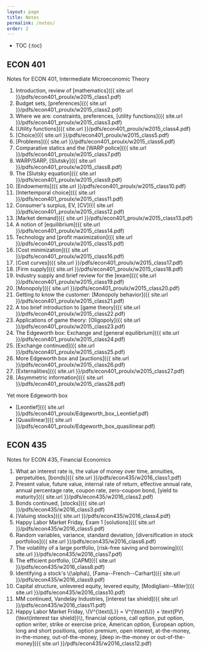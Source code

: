 ```yaml
---
layout: page
title: Notes
permalink: /notes/
order: 2
---
```

<!-- You can add formatting to the TOC -->
<!-- See: http://stackoverflow.com/questions/9602936/how-to-create-a-table-of-contents-to-jekyll-blog-post -->
* TOC
{:toc}

## ECON 401
Notes for ECON 401, Intermediate Microeconomic Theory

1. Introduction, review of [mathematics]({{ site.url }}/pdfs/econ401_proulx/w2015_class1.pdf)
2. Budget sets, [preferences]({{ site.url }}/pdfs/econ401_proulx/w2015_class2.pdf)
3. Where we are: constraints, preferences, [utility functions]({{ site.url }}/pdfs/econ401_proulx/w2015_class3.pdf)
4. [Utility functions]({{ site.url }}/pdfs/econ401_proulx/w2015_class4.pdf)
5. [Choice]({{ site.url }}/pdfs/econ401_proulx/w2015_class5.pdf)
6. [Problems]({{ site.url }}/pdfs/econ401_proulx/w2015_class6.pdf)
7. Comparative statics and the [WARP police]({{ site.url }}/pdfs/econ401_proulx/w2015_class7.pdf)
8. WARP/SARP, [Slutsky]({{ site.url }}/pdfs/econ401_proulx/w2015_class8.pdf)
9. The [Slutsky equation]({{ site.url }}/pdfs/econ401_proulx/w2015_class9.pdf)
10. [Endowments]({{ site.url }}/pdfs/econ401_proulx/w2015_class10.pdf)
11. [Intertemporal choice]({{ site.url }}/pdfs/econ401_proulx/w2015_class11.pdf)
12. Consumer's surplus, EV, [CV]({{ site.url }}/pdfs/econ401_proulx/w2015_class12.pdf)
13. [Market demand]({{ site.url }}/pdfs/econ401_proulx/w2015_class13.pdf)
14. A notion of [equilibrium]({{ site.url }}/pdfs/econ401_proulx/w2015_class14.pdf)
15. Technology and [profit maximization]({{ site.url }}/pdfs/econ401_proulx/w2015_class15.pdf)
16. [Cost minimization]({{ site.url }}/pdfs/econ401_proulx/w2015_class16.pdf)
17. [Cost curves]({{ site.url }}/pdfs/econ401_proulx/w2015_class17.pdf)
18. [Firm supply]({{ site.url }}/pdfs/econ401_proulx/w2015_class18.pdf)
19. Industry supply and brief review for the [exam]({{ site.url }}/pdfs/econ401_proulx/w2015_class19.pdf)
20. [Monopoly]({{ site.url }}/pdfs/econ401_proulx/w2015_class20.pdf)
21. Getting to know the customer: [Monopoly behavior]({{ site.url }}/pdfs/econ401_proulx/w2015_class21.pdf)
22. A too brief introduction to [game theory]({{ site.url }}/pdfs/econ401_proulx/w2015_class22.pdf)
23. Applications of game theory: [Oligopoly]({{ site.url }}/pdfs/econ401_proulx/w2015_class23.pdf)
24. The Edgeworth box: Exchange and [general equilibrium]({{ site.url }}/pdfs/econ401_proulx/w2015_class24.pdf)
25. [Exchange continued]({{ site.url }}/pdfs/econ401_proulx/w2015_class25.pdf)
26. More Edgeworth box and [auctions]({{ site.url }}/pdfs/econ401_proulx/w2015_class26.pdf)
27. [Externalities]({{ site.url }}/pdfs/econ401_proulx/w2015_class27.pdf)
28. [Asymmetric information]({{ site.url }}/pdfs/econ401_proulx/w2015_class28.pdf)

Yet more Edgeworth box
* [Leontief]({{ site.url }}/pdfs/econ401_proulx/Edgeworth_box_Leontief.pdf)
* [Quasilinear]({{ site.url }}/pdfs/econ401_proulx/Edgeworth_box_quasilinear.pdf)

## ECON 435
Notes for ECON 435, Financial Economics

1. What an interest rate is, the value of money over time, annuities, perpetuities, [bonds]({{ site.url }}/pdfs/econ435/w2016_class1.pdf)
2. Present value,
future value,
internal rate of return,
effective annual rate,
annual percentage rate,
coupon rate,
zero-coupon bond,
[yield to maturity]({{ site.url }}/pdfs/econ435/w2016_class2.pdf)
3. Bonds continued, [stocks]({{ site.url }}/pdfs/econ435/w2016_class3.pdf)
4. [Valuing stocks]({{ site.url }}/pdfs/econ435/w2016_class4.pdf)
5. Happy Labor Market Friday, Exam 1 [solutions]({{ site.url }}/pdfs/econ435/w2016_class5.pdf)
6. Random variables, variance, standard deviation, [diversification in stock portfolios]({{ site.url }}/pdfs/econ435/w2016_class6.pdf)
7. The volatility of a large portfolio, [risk-free saving and borrowing]({{ site.url }}/pdfs/econ435/w2016_class7.pdf)
8. The efficient portfolio, [CAPM]({{ site.url }}/pdfs/econ435/w2016_class8.pdf)
9. Identifying a stock's \\(\alpha\\), [Fama--French--Carhart]({{ site.url }}/pdfs/econ435/w2016_class9.pdf)
10. Capital structure, unlevered equity, levered equity, [Modigliani--Miler]({{ site.url }}/pdfs/econ435/w2016_class10.pdf)
11. MM continued, Vandelay Industries, [interest tax shield]({{ site.url }}/pdfs/econ435/w2016_class11.pdf)
12. Happy Labor Market Friday, \\(V^{\text{L}} = V^{\text{U}} + \text{PV}(\text{interest tax shield})\\), financial options,
call option, put option, option writer, strike or exercise price, American option, European option, long and short positions,
option premium, open interest, at-the-money, in-the-money, out-of-the-money,
[deep in-the-money or out-of-the-money]({{ site.url }}/pdfs/econ435/w2016_class12.pdf)
